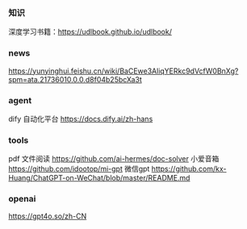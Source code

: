 ### 知识
深度学习书籍：https://udlbook.github.io/udlbook/
### news
https://yunyinghui.feishu.cn/wiki/BaCEwe3AliqYERkc9dVcfW0BnXg?spm=ata.21736010.0.0.d8f04b25bcXa3t

### agent
dify 自动化平台
https://docs.dify.ai/zh-hans

### tools
pdf 文件阅读
https://github.com/ai-hermes/doc-solver
小爱音箱
https://github.com/idootop/mi-gpt
微信gpt
https://github.com/kx-Huang/ChatGPT-on-WeChat/blob/master/README.md

### openai
https://gpt4o.so/zh-CN

